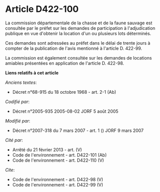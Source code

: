 # Article D422-100

La commission départementale de la chasse et de la faune sauvage est consultée par le préfet sur les demandes de
participation à l'adjudication publique en vue d'obtenir la location d'un ou plusieurs lots déterminés. 

Ces demandes sont adressées au préfet dans le délai de trente jours à compter de la publication de l'avis mentionné à
l'article D. 422-99. 

La commission est également consultée sur les demandes de locations amiables présentées en application de l'article D.
422-98.

**Liens relatifs à cet article**

_Anciens textes_:

  - Décret n°68-915 du 18 octobre 1968 - art. 2-1 (Ab)

_Codifié par_:

  - Décret n°2005-935 2005-08-02 JORF 5 août 2005

_Modifié par_:

  - Décret n°2007-318 du 7 mars 2007 - art. 1 () JORF 9 mars 2007

_Cité par_:

  - Arrêté du 21 février 2013 - art. (V)
  - Code de l'environnement - art. D422-101 (Ab)
  - Code de l'environnement - art. D422-110 (V)

_Cite_:

  - Code de l'environnement - art. D422-98 (V)
  - Code de l'environnement - art. D422-99 (V)
